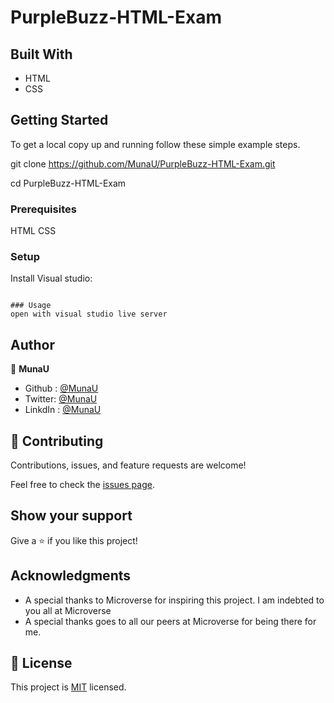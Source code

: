 # PurpleBuzz-HTML-Exam

## Built With

- HTML
- CSS

## Getting Started

To get a local copy up and running follow these simple example steps.

git clone https://github.com/MunaU/PurpleBuzz-HTML-Exam.git

cd PurpleBuzz-HTML-Exam


### Prerequisites
HTML
CSS


### Setup
Install Visual studio:
```

### Usage
open with visual studio live server
```

## Author

👤 **MunaU**

- Github : [@MunaU](https://github.com/MunaU)
- Twitter: [@MunaU](https://twitter.com/MunaU)
- LinkdIn : [@MunaU](https://www.linkedin.com/in/MunaU/)


## 🤝 Contributing

Contributions, issues, and feature requests are welcome!

Feel free to check the [issues page](https://github.com/MunaU/PurpleBuzz-HTML-Exam/issues).

## Show your support

Give a ⭐️ if you like this project!

## Acknowledgments

- A special thanks to Microverse for inspiring this project. I am indebted to you all at Microverse
- A special thanks goes to all our peers at Microverse for being there for me.

## 📝 License

This project is [MIT](./MIT.md) licensed.
